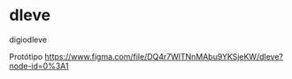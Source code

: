 # dleve
digiodleve

Protótipo
https://www.figma.com/file/DQ4r7WlTNnMAbu9YKSjeKW/dleve?node-id=0%3A1
